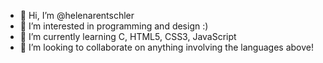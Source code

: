 - 👋 Hi, I’m @helenarentschler
- 👀 I’m interested in programming and design :)
- 🌱 I’m currently learning C, HTML5, CSS3, JavaScript
- 💞️ I’m looking to collaborate on anything involving the languages above!

<!---
helenarentschler/helenarentschler is a ✨ special ✨ repository because its `README.md` (this file) appears on your GitHub profile.
You can click the Preview link to take a look at your changes.
--->
